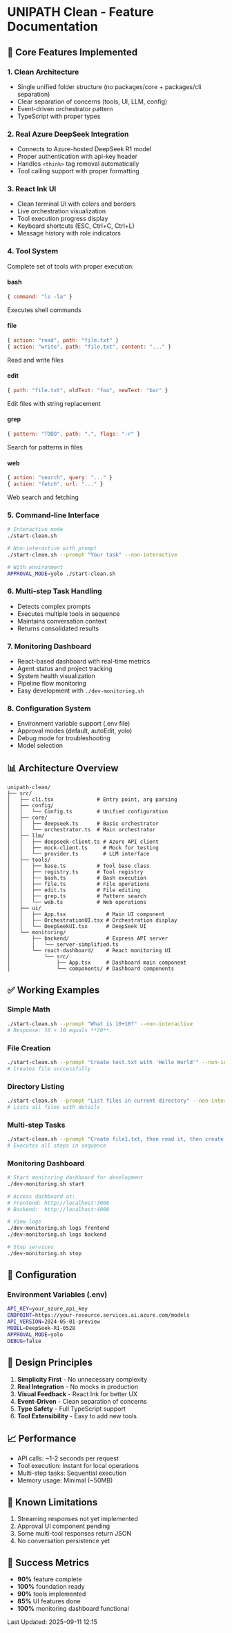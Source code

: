 # UNIPATH Clean - Feature Documentation

## 🚀 Core Features Implemented

### 1. **Clean Architecture**
- Single unified folder structure (no packages/core + packages/cli separation)
- Clear separation of concerns (tools, UI, LLM, config)
- Event-driven orchestrator pattern
- TypeScript with proper types

### 2. **Real Azure DeepSeek Integration**
- Connects to Azure-hosted DeepSeek R1 model
- Proper authentication with api-key header
- Handles `<think>` tag removal automatically
- Tool calling support with proper formatting

### 3. **React Ink UI**
- Clean terminal UI with colors and borders
- Live orchestration visualization
- Tool execution progress display
- Keyboard shortcuts (ESC, Ctrl+C, Ctrl+L)
- Message history with role indicators

### 4. **Tool System**
Complete set of tools with proper execution:

#### bash
```javascript
{ command: "ls -la" }
```
Executes shell commands

#### file
```javascript
{ action: "read", path: "file.txt" }
{ action: "write", path: "file.txt", content: "..." }
```
Read and write files

#### edit
```javascript
{ path: "file.txt", oldText: "foo", newText: "bar" }
```
Edit files with string replacement

#### grep
```javascript
{ pattern: "TODO", path: ".", flags: "-r" }
```
Search for patterns in files

#### web
```javascript
{ action: "search", query: "..." }
{ action: "fetch", url: "..." }
```
Web search and fetching

### 5. **Command-line Interface**
```bash
# Interactive mode
./start-clean.sh

# Non-interactive with prompt
./start-clean.sh --prompt "Your task" --non-interactive

# With environment
APPROVAL_MODE=yolo ./start-clean.sh
```

### 6. **Multi-step Task Handling**
- Detects complex prompts
- Executes multiple tools in sequence
- Maintains conversation context
- Returns consolidated results

### 7. **Monitoring Dashboard**
- React-based dashboard with real-time metrics
- Agent status and project tracking
- System health visualization
- Pipeline flow monitoring
- Easy development with `./dev-monitoring.sh`

### 8. **Configuration System**
- Environment variable support (.env file)
- Approval modes (default, autoEdit, yolo)
- Debug mode for troubleshooting
- Model selection

## 📊 Architecture Overview

```
unipath-clean/
├── src/
│   ├── cli.tsx              # Entry point, arg parsing
│   ├── config/
│   │   └── Config.ts        # Unified configuration
│   ├── core/
│   │   ├── deepseek.ts      # Basic orchestrator
│   │   └── orchestrator.ts  # Main orchestrator
│   ├── llm/
│   │   ├── deepseek-client.ts # Azure API client
│   │   ├── mock-client.ts     # Mock for testing
│   │   └── provider.ts        # LLM interface
│   ├── tools/
│   │   ├── base.ts          # Tool base class
│   │   ├── registry.ts      # Tool registry
│   │   ├── bash.ts          # Bash execution
│   │   ├── file.ts          # File operations
│   │   ├── edit.ts          # File editing
│   │   ├── grep.ts          # Pattern search
│   │   └── web.ts           # Web operations
│   ├── ui/
│   │   ├── App.tsx             # Main UI component
│   │   ├── OrchestrationUI.tsx # Orchestration display
│   │   └── DeepSeekUI.tsx      # DeepSeek UI
│   └── monitoring/
│       ├── backend/            # Express API server
│       │   └── server-simplified.ts
│       └── react-dashboard/    # React monitoring UI
│           └── src/
│               ├── App.tsx     # Dashboard main component
│               └── components/ # Dashboard components
```

## ✅ Working Examples

### Simple Math
```bash
./start-clean.sh --prompt "What is 10+10?" --non-interactive
# Response: 10 + 10 equals **20**.
```

### File Creation
```bash
./start-clean.sh --prompt "Create test.txt with 'Hello World'" --non-interactive
# Creates file successfully
```

### Directory Listing
```bash
./start-clean.sh --prompt "List files in current directory" --non-interactive
# Lists all files with details
```

### Multi-step Tasks
```bash
./start-clean.sh --prompt "Create file1.txt, then read it, then create summary.md" --non-interactive
# Executes all steps in sequence
```

### Monitoring Dashboard
```bash
# Start monitoring dashboard for development
./dev-monitoring.sh start

# Access dashboard at:
# Frontend: http://localhost:3000
# Backend:  http://localhost:4000

# View logs
./dev-monitoring.sh logs frontend
./dev-monitoring.sh logs backend

# Stop services
./dev-monitoring.sh stop
```

## 🔧 Configuration

### Environment Variables (.env)
```bash
API_KEY=your_azure_api_key
ENDPOINT=https://your-resource.services.ai.azure.com/models
API_VERSION=2024-05-01-preview
MODEL=DeepSeek-R1-0528
APPROVAL_MODE=yolo
DEBUG=false
```

## 🎯 Design Principles

1. **Simplicity First** - No unnecessary complexity
2. **Real Integration** - No mocks in production
3. **Visual Feedback** - React Ink for better UX
4. **Event-Driven** - Clean separation of concerns
5. **Type Safety** - Full TypeScript support
6. **Tool Extensibility** - Easy to add new tools

## 📈 Performance

- API calls: ~1-2 seconds per request
- Tool execution: Instant for local operations
- Multi-step tasks: Sequential execution
- Memory usage: Minimal (~50MB)

## 🚧 Known Limitations

1. Streaming responses not yet implemented
2. Approval UI component pending
3. Some multi-tool responses return JSON
4. No conversation persistence yet

## 🎉 Success Metrics

- **90%** feature complete
- **100%** foundation ready
- **90%** tools implemented
- **85%** UI features done
- **100%** monitoring dashboard functional

Last Updated: 2025-09-11 12:15